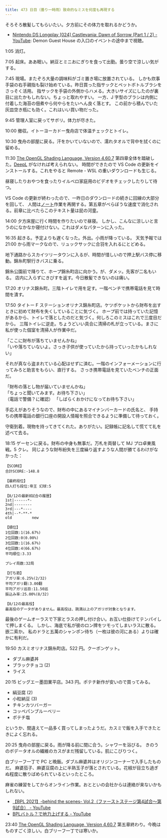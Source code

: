 ```yaml
---
title: 473 日目（曇り一時雨）致命的なミスを何度も再現する
---
```


そろそろ散髪してもらいたい。夕方前にその体力を取れるかどうか。

* [Nintendo DS Longplay [024] Castlevania: Dawn of Sorrow (Part 1 / 2) - YouTube](https://www.youtube.com/watch?v=wxt3ayqAzR0):
  Demon Guest House の入口のイベントの途中まで視聴。

1:05 消灯。

7:05 起床。ああ眠い。納豆とミニおにぎりを食って出勤。曇り空で涼しい気がする。

7:45 現場。またぞろ大量の調味料がゴミ置き場に放置されている。
しかも炊事手袋の右手親指も裂け始めている。昨日買った指サックとペットボトルブラシをさっそく活用。
指サックを手袋の外側からハメる。大きいサイズにしたのが裏目に出たかもしれない。ちょっと取れやすい。
一方、J 字型のブラシは内側に付着した海苔の佃煮やら何やらをたいへん良く落とす。
この前から積んでいた灰皿空き瓶にも効く。これはいい買い物だった。

9:45 管理人室に戻ってサボリ。体力が尽きた。

10:00 撤収。イトーヨーカドー曳舟店で体温チェックとトイレ。

10:30 曳舟の部屋に戻る。汗をかいていないので、濡れタオルで背中を拭くのに留める。

11:30 [The OpenGL Shading Language, Version 4.60.7][glsl460] 第四章全体を踏破した。[DeepL] がなければ考えられない。
時間ができたので VS Code の更新をインストールする。これをやると Remote - WSL の重いダウンロードも生じる。

昼寝したりおやつを食ったりイルベロ家庭用のビデオをチェックしたりして待つ。

VS Code の更新が終わったので、一昨日のダウンロードの続きに回線の大部分を回して、
人間は[ノート][note]作業を再開する。第五章がべらぼうな速度で消化される。前章に比べたらこのテキスト量は屁の河童。

14:00 夕方床屋に行く時間を作りたいので昼寝。
しかし、こんなに涼しいと言うのになかなか寝付けない。これはダメなパターンに入った。

16:35 起きる。予定よりも遅くなった。外出。小雨が降っている。
天気予報では 21:00 から雨マークなので、リュックサックに合羽を入れるにとどめる。

地下通路からスカイツリータウンに入るが、時間が惜しいので押上駅バス停に移動。錦糸町駅行きバスに乗る。

錦糸公園前で降りて、ホープ錦糸町店に向かう。が、ダメッ。先客が二名もいる。
店内に入らずにきびすを返す。今日散髪できないのは痛い。

17:20 オリナス錦糸町。三階トイレで用を足す。一階ベンチで携帯電話を見て時間を潰す。

17:50 タイトー F ステーションオリナス錦糸町店。ケツポケットから財布を出すときに初めて財布を失くしていることに気づく。
ホープ前では持っていた記憶があるから、トイレで落としたのだと気づく。何しろこのミスはこれで三度目だから。
三階トイレに逆走。ちょうどいい具合に清掃の札が立っている。まさに私が使った個室を清掃人が作業中だ。

「ここに財布が落ちていませんかね」  
「いや落ちていないよ。さっき子供が使っていたから持っていったかもしれない」

それが真なら盗まれている心配はせずに済む。一階のインフォーメーションに行ってみろと助言をもらい、直行する。
さっき携帯電話を見ていたベンチの正面だ。

「財布の落とし物が届いていませんかね」  
「ちょっと聞いてみます。お待ち下さい」  
（電話で警備？に確認）
「しばらくおかけになってお待ち下さい」

手応えがありそうなので、財布の中にあるマイナンバーカードの氏名と、
手持ちの携帯電話の銀行口座の開設人情報を照合できるように準備して待っておく。

守衛到着。現物を持ってきてくれた。ありがたい。記録帳に記名して慌てて礼を述べて去る。

18:15 ゲーセンに戻る。財布の中身も無事だ。万札を両替して MJ プロ卓東風戦。5 クレ。
同じような財布紛失を三度繰り返すような人間が勝てるわけがなかった：

```text
【SCORE】
合計SCORE:-148.8

【最終段位】
四人打ち段位:帝王 幻球:5

【8/12の最新8試合の履歴】
1st|------*-
2nd|--------
3rd|---*----
4th|--*-**-*
old         new

【順位】
1位回数:1(16.67%)
2位回数:0(0.00%)
3位回数:1(16.67%)
4位回数:4(66.67%)
平均順位:3.33

プレイ局数:32局

【打ち筋】
アガリ率:6.25%(2/32)
平均アガリ翻:3.00翻
平均アガリ巡目:11.50巡
振込み率:25.00%(8/32)

【8/12の最高役】
最高役のデータがありません。最高役は、跳満以上のアガリが対象となります。
```

最後のゲームオーラスで下家とラスの押し付け合い。お互い仕掛けてテンパイして押しまくる。
しかし、海底で私が彼のロン牌をツモってしまいラスに散る。嵌二索か。
私のドラと五萬のシャンポン待ち（一枚は彼の河にある）よりは確かに有利だ。

19:50 カスミオリナス錦糸町店。522 円。クーポンゲット。

* ダブル麻婆丼
* ブラックチョコ (2)
* ライス

20:15 ビッグエー墨田業平店。343 円。ポテチ新作が安いので買ってみる。

* 絹豆腐 (2)
* 小粒納豆 (3)
* チキンカツバーガー
* コッペパンブルーベリー
* ポテチ塩

というか、間違えて一品多く買ってしまったようだ。カスミで飯を入手できたときによく忘れる。

20:25 曳舟の部屋に戻る。雨が降る前に間に合う。シャワーを浴びる。
きのうのボデータオルの繊維のカスがまだ残留している。肌にこびりつく。

白ブリーフ一丁で PC と晩飯。ダブル麻婆丼はオリジンコーナーで入手したものだ。
麻婆茄子、麻婆豆腐の上に半熟玉子が落とされている。花椒が目立ち過ぎぬ程度に散りばめられているといったところ。

麻雀の練習をしてからオンライン作業。おとといの会社からは連絡が来ないかもしれない。

* [【BPL 2021】-behind the scenes- Vol.2（ファーストステージ第4試合～第9試合） - YouTube](https://www.youtube.com/watch?v=H20KHhmr8wQ)
* [BPLバトル？で地力上げする - YouTube](https://www.youtube.com/watch?v=GY2vDdWM1eU)

23:40 [The OpenGL Shading Language, Version 4.60.7][glsl460] 第五章終わり。今晩はものすごく涼しい。白ブリーフ一丁では寒いか。

[DeepL]: https://www.deepl.com/translator
[glsl460]: https://www.khronos.org/registry/OpenGL/specs/gl/GLSLangSpec.4.60.html
[note]: https://showa-yojyo.github.io/notebook/
